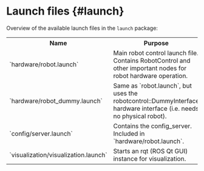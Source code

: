 Launch files {#launch}
============

Overview of the available launch files in the `launch` package:

<table>
	<tr>
		<th>Name</th>
		<th>Purpose</th>
	</tr>
	<tr>
		<td>`hardware/robot.launch`</td>
		<td>
			Main robot control launch file. Contains RobotControl and other
			important nodes for robot hardware operation.
		</td>
	</tr>
	<tr>
		<td>`hardware/robot_dummy.launch`</td>
		<td>
			Same as `robot.launch`, but uses the robotcontrol::DummyInterface
			hardware interface (i.e. needs no physical robot).
		</td>
	</tr>
	<tr>
		<td>`config/server.launch`</td>
		<td>
			Contains the config_server. Included in `hardware/robot.launch`.
		</td>
	<tr>
		<td>`visualization/visualization.launch`</td>
		<td>
			Starts an rqt (ROS Qt GUI) instance for visualization.
		</td>
	</tr>
</table>